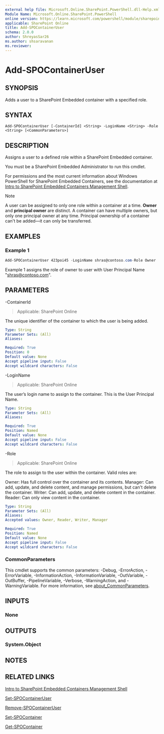 ```yaml
---
external help file: Microsoft.Online.SharePoint.PowerShell.dll-Help.xml
Module Name: Microsoft.Online.SharePoint.PowerShell
online version: https://learn.microsoft.com/powershell/module/sharepoint-online/add-spocontaineruser
applicable: SharePoint Online
title: Add-SPOContainerUser
schema: 2.0.0
author: ShreyasSar26
ms.author: shsaravanan
ms.reviewer:
---
```


# Add-SPOContainerUser

## SYNOPSIS

Adds a user to a SharePoint Embedded container with a specified role.

## SYNTAX

```
Add-SPOContainerUser [-ContainerId] <String> -LoginName <String> -Role <String> [<CommonParameters>]
```

## DESCRIPTION

Assigns a user to a defined role within a SharePoint Embedded container.

You must be a SharePoint Embedded Administrator to run this cmdlet.

For permissions and the most current information about Windows PowerShell for SharePoint Embedded Containers, see the documentation at [Intro to SharePoint Embedded Containers Management Shell](/powershell/sharepoint/sharepoint-online/introduction-sharepoint-online-management-shell).

> [!NOTE]
> A user can be assigned to only one role within a container at a time.
> **Owner** and **principal owner** are distinct. A container can have multiple owners, but only one principal owner at any time.
> Principal ownership of a container can't be added—it can only be transferred.


## EXAMPLES

### Example 1

```powershell
Add-SPOContainerUser 423poi45 -LoginName shras@contoso.com-Role Owner
```

Example 1 assigns the role of owner to user with User Principal Name "shras@contoso.com".

## PARAMETERS

-ContainerId

> Applicable: SharePoint Online

The unique identifier of the container to which the user is being added.

```yaml
Type: String
Parameter Sets: (All)
Aliases:

Required: True
Position: 0
Default value: None
Accept pipeline input: False
Accept wildcard characters: False
```

-LoginName

> Applicable: SharePoint Online

The user’s login name to assign to the container. This is the User Principal Name.

```yaml
Type: String
Parameter Sets: (All)
Aliases:

Required: True
Position: Named
Default value: None
Accept pipeline input: False
Accept wildcard characters: False
```

-Role

> Applicable: SharePoint Online

The role to assign to the user within the container. Valid roles are:

Owner: Has full control over the container and its contents.
Manager: Can add, update, and delete content, and manage permissions, but can't delete the container.
Writer: Can add, update, and delete content in the container.
Reader: Can only view content in the container.


```yaml
Type: String
Parameter Sets: (All)
Aliases:
Accepted values: Owner, Reader, Writer, Manager

Required: True
Position: Named
Default value: None
Accept pipeline input: False
Accept wildcard characters: False
```

### CommonParameters
This cmdlet supports the common parameters: -Debug, -ErrorAction, -ErrorVariable, -InformationAction, -InformationVariable, -OutVariable, -OutBuffer, -PipelineVariable, -Verbose, -WarningAction, and -WarningVariable. For more information, see [about_CommonParameters](/powershell/module/microsoft.powershell.core/about/about_commonparameters).

## INPUTS

### None

## OUTPUTS

### System.Object

## NOTES

## RELATED LINKS

[Intro to SharePoint Embedded Containers Management Shell](/powershell/sharepoint/sharepoint-online/introduction-sharepoint-online-management-shell)

[Set-SPOContainerUser](./Set-SPOContainerUser.md)

[Remove-SPOContainerUser](./Remove-SPOContainerUser.md)

[Set-SPOContainer](./Set-SPOContainer.md)

[Get-SPOContainer](./Get-SPOContainer.md)




